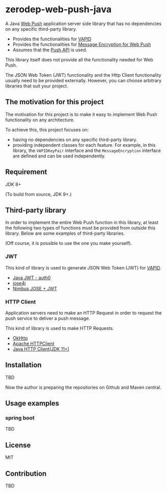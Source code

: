 # zerodep-web-push-java

A Java [Web Push](https://datatracker.ietf.org/doc/html/rfc8030) application server side library that has no dependencies on any specific third-party library.


- Provides the functionalities for [VAPID](https://datatracker.ietf.org/doc/html/rfc8292)
- Provides the functionalities for [Message Encryption for Web Push](https://datatracker.ietf.org/doc/html/rfc8291)
- Assumes that the [Push API](https://www.w3.org/TR/push-api/) is used.


This library itself does not provide all the functionality needed for Web Push.

The JSON Web Token (JWT) functionality and the Http Client functionality usually need to be provided externally.
However, you can choose arbitrary libraries that suit your project.

## The motivation for this project

The motivation for this project is to make it easy to implement Web Push functionality on any architecture.

To achieve this, this project focuses on:

- having no dependencies on any specific third-party library.
- providing independent classes for each feature. For example, in this library, the `VAPIDKeyPair` interface and the `MessageEncryption` interface are defined and can be used independently.


## Requirement

JDK 8+

(To build from source, JDK 9+.)

## Third-party library

In order to implement the entire Web Push function in this library, at least the following two types of functions must be provided from outside this library.
Below are some examples of third-party libraries.

(Off course, it is possible to use the one you make yourself).


### JWT

This kind of library is used to generate JSON Web Token (JWT) for [VAPID](https://datatracker.ietf.org/doc/html/rfc8292).

- [Java JWT - auth0](https://github.com/auth0/java-jwt)
- [jose4j](https://bitbucket.org/b_c/jose4j/wiki/Home)
- [Nimbus JOSE + JWT](https://connect2id.com/products/nimbus-jose-jwt)


### HTTP Client

Application servers need to make an HTTP Request in order to request the push service to deliver a push message.

This kind of library is used to make HTTP Requests.

- [OkHttp](https://square.github.io/okhttp/)
- [Apache HTTPClient](https://hc.apache.org/httpcomponents-client-5.1.x/)
- [Java HTTP Client(JDK 11+)](https://docs.oracle.com/en/java/javase/11/docs/api/java.net.http/java/net/http/HttpClient.html) 


## Installation

TBD 

Now the author is preparing the repositories on Github and Maven central.

## Usage examples

### spring boot

TBD

## License

MIT

## Contribution

TBD
